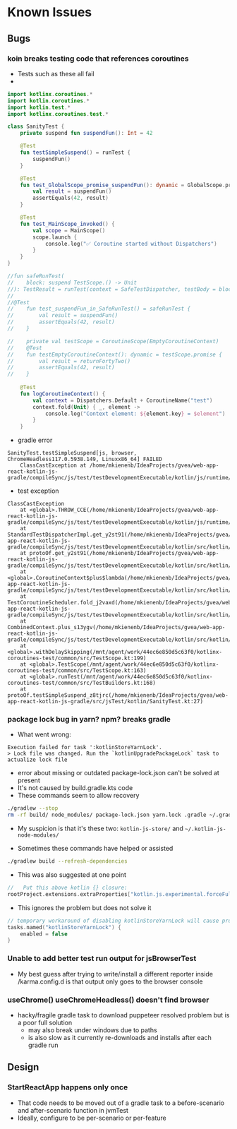 # Known Issues

## Bugs

### koin breaks testing code that references coroutines
* Tests such as these all fail
* 
```kotlin
import kotlinx.coroutines.*
import kotlin.coroutines.*
import kotlin.test.*
import kotlinx.coroutines.test.*

class SanityTest {
    private suspend fun suspendFun(): Int = 42

    @Test
    fun testSimpleSuspend() = runTest {
        suspendFun()
    }

    @Test
    fun test_GlobalScope_promise_suspendFun(): dynamic = GlobalScope.promise {
        val result = suspendFun()
        assertEquals(42, result)
    }

    @Test
    fun test_MainScope_invoked() {
        val scope = MainScope()
        scope.launch {
            console.log("✅ Coroutine started without Dispatchers")
        }
    }
}

//fun safeRunTest(
//    block: suspend TestScope.() -> Unit
//): TestResult = runTest(context = SafeTestDispatcher, testBody = block)
//
//@Test
//    fun test_suspendFun_in_SafeRunTest() = safeRunTest {
//        val result = suspendFun()
//        assertEquals(42, result)
//    }

//    private val testScope = CoroutineScope(EmptyCoroutineContext)
//    @Test
//    fun testEmptyCoroutineContext(): dynamic = testScope.promise {
//        val result = returnFortyTwo()
//        assertEquals(42, result)
//    }
    
    @Test
    fun logCoroutineContext() {
        val context = Dispatchers.Default + CoroutineName("test")
        context.fold(Unit) { _, element ->
            console.log("Context element: ${element.key} = $element")
        }
    }
```
* gradle error
```
SanityTest.testSimpleSuspend[js, browser, ChromeHeadless117.0.5938.149, Linuxx86_64] FAILED
    ClassCastException at /home/mkienenb/IdeaProjects/gvea/web-app-react-kotlin-js-gradle/compileSync/js/test/testDevelopmentExecutable/kotlin/js/runtime/hacks.kt:23
```
* test exception
```
ClassCastException
	at <global>.THROW_CCE(/home/mkienenb/IdeaProjects/gvea/web-app-react-kotlin-js-gradle/compileSync/js/test/testDevelopmentExecutable/kotlin/js/runtime/hacks.kt:23)
	at StandardTestDispatcherImpl.get_y2st91(/home/mkienenb/IdeaProjects/gvea/web-app-react-kotlin-js-gradle/compileSync/js/test/testDevelopmentExecutable/kotlin/src/kotlin/coroutines/ContinuationInterceptor.kt:60)
	at protoOf.get_y2st91(/home/mkienenb/IdeaProjects/gvea/web-app-react-kotlin-js-gradle/compileSync/js/test/testDevelopmentExecutable/kotlin/src/kotlin/coroutines/CoroutineContextImpl.kt:120)
	at <global>.CoroutineContext$plus$lambda(/home/mkienenb/IdeaProjects/gvea/web-app-react-kotlin-js-gradle/compileSync/js/test/testDevelopmentExecutable/kotlin/src/kotlin/coroutines/CoroutineContext.kt:36)
	at TestCoroutineScheduler.fold_j2vaxd(/home/mkienenb/IdeaProjects/gvea/web-app-react-kotlin-js-gradle/compileSync/js/test/testDevelopmentExecutable/kotlin/src/kotlin/coroutines/CoroutineContext.kt:70)
	at CombinedContext.plus_s13ygv(/home/mkienenb/IdeaProjects/gvea/web-app-react-kotlin-js-gradle/compileSync/js/test/testDevelopmentExecutable/kotlin/src/kotlin/coroutines/CoroutineContext.kt:32)
	at <global>.withDelaySkipping(/mnt/agent/work/44ec6e850d5c63f0/kotlinx-coroutines-test/common/src/TestScope.kt:199)
	at <global>.TestScope(/mnt/agent/work/44ec6e850d5c63f0/kotlinx-coroutines-test/common/src/TestScope.kt:163)
	at <global>.runTest(/mnt/agent/work/44ec6e850d5c63f0/kotlinx-coroutines-test/common/src/TestBuilders.kt:168)
	at protoOf.testSimpleSuspend_z8tjrc(/home/mkienenb/IdeaProjects/gvea/web-app-react-kotlin-js-gradle/src/jsTest/kotlin/SanityTest.kt:27)
```

### package lock bug in yarn? npm? breaks gradle
* What went wrong:
```
Execution failed for task ':kotlinStoreYarnLock'.
> Lock file was changed. Run the `kotlinUpgradePackageLock` task to actualize lock file
```
* error about missing or outdated package-lock.json can't be solved at present
* It's not caused by build.gradle.kts code
* These commands seem to allow recovery
```bash
./gradlew --stop
rm -rf build/ node_modules/ package-lock.json yarn.lock .gradle ~/.gradle/npm-cache/ kotlin-js-store/ ~/.kotlin-js-node-modules/
```
  - My suspicion is that it's these two: `kotlin-js-store/` and  `~/.kotlin-js-node-modules/`
* Sometimes these commands have helped or assisted
```bash
./gradlew build --refresh-dependencies
```
* This was also suggested at one point 
```build.gradle.kts
//   Put this above kotlin {} closure:
rootProject.extensions.extraProperties["kotlin.js.experimental.forceFullNpmInstall"] = true
```
* This ignores the problem but does not solve it
```build.gradle.kts
// temporary workaround of disabling kotlinStoreYarnLock will cause problems at some point
tasks.named("kotlinStoreYarnLock") {
    enabled = false
}
```

### Unable to add better test run output for jsBrowserTest
* My best guess after trying to write/install a different reporter inside <root>/karma.config.d is that output only goes to the browser console


### useChrome() useChromeHeadless() doesn't find browser

* hacky/fragile gradle task to download puppeteer resolved problem but is a poor full solution
  - may also break under windows due to paths
  - is also slow as it currently re-downloads and installs after each gradle run

## Design

### StartReactApp happens only once 
* That code needs to be moved out of a gradle task to a before-scenario and after-scenario function in jvmTest
* Ideally, configure to be per-scenario or per-feature
